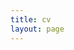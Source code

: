 ```yaml
---
title: cv
layout: page
---
```


<!-- You can download my resume via the link below.

[Download](/files/cv.pdf) -->